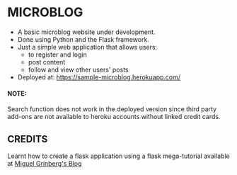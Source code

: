 # MICROBLOG
* A basic microblog website under development.
* Done using Python and the Flask framework.
* Just a simple web application that allows users:
    + to register and login
    + post content
    + follow and view other users' posts
* Deployed at: https://sample-microblog.herokuapp.com/

#### NOTE:
Search function does not work in the deployed version since third party add-ons are not available to heroku accounts without linked credit cards. 

## CREDITS
Learnt how to create a flask application using a flask mega-tutorial available at [Miguel Grinberg's Blog](https://blog.miguelgrinberg.com/post/the-flask-mega-tutorial-part-i-hello-world)
